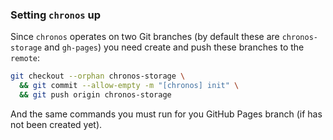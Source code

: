 ### Setting `chronos` up

Since `chronos` operates on two Git branches (by default these are `chronos-storage` and `gh-pages`)
you need create and push these branches to the `remote`:

```bash
git checkout --orphan chronos-storage \
  && git commit --allow-empty -m "[chronos] init" \
  && git push origin chronos-storage
```

And the same commands you must run for you GitHub Pages branch (if has not been created yet).
